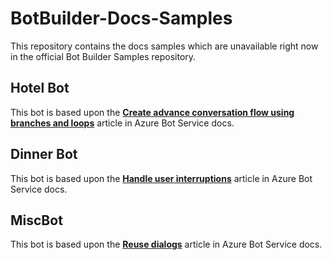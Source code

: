 # BotBuilder-Docs-Samples

This repository contains the docs samples which are unavailable right now in the official Bot Builder Samples repository. 

## Hotel Bot 

This bot is based upon the [**Create advance conversation flow using branches and loops**](https://docs.microsoft.com/en-us/azure/bot-service/bot-builder-dialog-manage-complex-conversation-flow?view=azure-bot-service-4.0&tabs=csharp) article in Azure Bot Service docs. 

## Dinner Bot 

This bot is based upon the [**Handle user interruptions**](https://docs.microsoft.com/en-us/azure/bot-service/bot-builder-howto-handle-user-interrupt?view=azure-bot-service-4.0&tabs=csharptab) article in Azure Bot Service docs. 

## MiscBot

This bot is based upon the [**Reuse dialogs**](https://docs.microsoft.com/en-us/azure/bot-service/bot-builder-compositcontrol?view=azure-bot-service-4.0&tabs=csharp) article in Azure Bot Service docs. 

